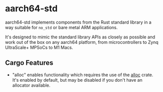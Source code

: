# aarch64-std

aarch64-std implements components from the Rust standard library in a way suitable for `no_std` or bare metal ARM applications.

It's designed to mimic the standard library APIs as closely as possible and work out of the box on any aarch64 platform, from microcontrollers to Zynq UltraScale+ MPSoCs to M1 Macs.

## Cargo Features

- "alloc" enables functionality which requires the use of the [alloc](https://doc.rust-lang.org/alloc/index.html) crate. It's enabled by default, but may be disabled if you don't have an allocator available.
